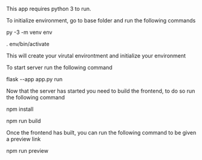 This app requires python 3 to run.

To initialize environment, go to base folder and run the following commands

py -3 -m venv env

. env/bin/activate

This will create your virutal environtment and initialize your environment

To start server run the following command

flask --app app.py run

Now that the server has started you need to build the frontend, to do so run the following command

npm install

npm run build

Once the frontend has built, you can run the following command to be given a preview link

npm run preview
